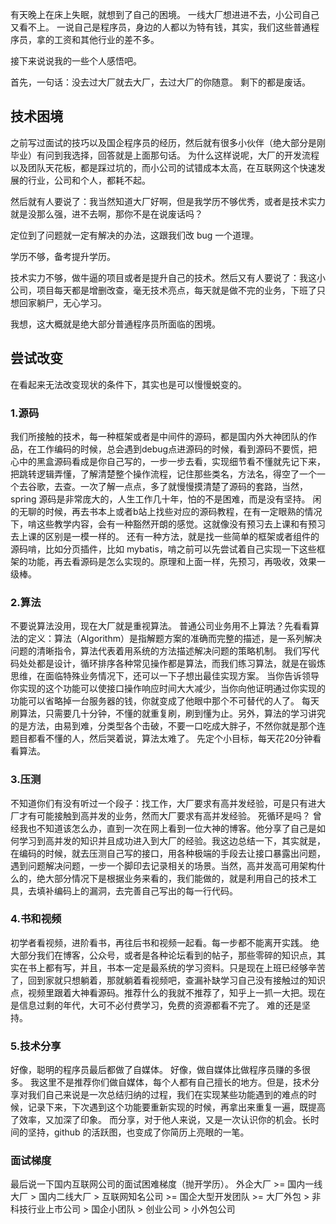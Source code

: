 有天晚上在床上失眠，就想到了自己的困境。
一线大厂想进进不去，小公司自己又看不上。
一说自己是程序员，身边的人都以为特有钱，其实，我们这些普通程序员，拿的工资和其他行业的差不多。

接下来说说我的一些个人感悟吧。

首先，一句话：没去过大厂就去大厂，去过大厂的你随意。
剩下的都是废话。

## 技术困境
之前写过面试的技巧以及国企程序员的经历，然后就有很多小伙伴（绝大部分是刚毕业）有问到我选择，回答就是上面那句话。
为什么这样说呢，大厂的开发流程以及团队天花板，都是踩过坑的，而小公司的试错成本太高，在互联网这个快速发展的行业，公司和个人，都耗不起。

然后就有人要说了：我当然知道大厂好啊，但是我学历不够优秀，或者是技术实力就是没那么强，进不去啊，那你不是在说废话吗？

定位到了问题就一定有解决的办法，这跟我们改 bug 一个道理。

学历不够，备考提升学历。

技术实力不够，做牛逼的项目或者是提升自己的技术。然后又有人要说了：我这小公司，项目每天都是增删改查，毫无技术亮点，每天就是做不完的业务，下班了只想回家躺尸，无心学习。

我想，这大概就是绝大部分普通程序员所面临的困境。


## 尝试改变
在看起来无法改变现状的条件下，其实也是可以慢慢蜕变的。

### 1.源码
我们所接触的技术，每一种框架或者是中间件的源码，都是国内外大神团队的作品，在工作编码的时候，总会遇到debug点进源码的时候，看到源码不要慌，把心中的黑盒源码看成是你自己写的，一步一步去看，实现细节看不懂就先记下来，把跳转逻辑弄懂，了解清楚整个操作流程，记住那些类名，方法名，得空了一个一个去谷歌，去查。一次了解一点点，多了就慢慢摸清楚了源码的套路，当然，spring 源码是非常庞大的，人生工作几十年，怕的不是困难，而是没有坚持。
闲的无聊的时候，再去书本上或者b站上找些对应的源码教程，在有一定眼熟的情况下，啃这些教学内容，会有一种豁然开朗的感觉。这就像没有预习去上课和有预习去上课的区别是一模一样的。
还有一种方法，就是找一些简单的框架或者组件的源码啃，比如分页插件，比如 mybatis，啃之前可以先尝试着自己实现一下这些框架的功能，再去看源码是怎么实现的。原理和上面一样，先预习，再吸收，效果一级棒。

### 2.算法
不要说算法没用，现在大厂就是重视算法。
普通公司业务用不上算法？先看看算法的定义：算法（Algorithm）是指解题方案的准确而完整的描述，是一系列解决问题的清晰指令，算法代表着用系统的方法描述解决问题的策略机制。
我们写代码处处都是设计，循环排序各种常见操作都是算法，而我们练习算法，就是在锻炼思维，在面临特殊业务情况下，还可以一下子想出最佳实现方案。
当你告诉领导你实现的这个功能可以使接口操作响应时间大大减少，当你向他证明通过你实现的功能可以省略掉一台服务器的钱，你就变成了他眼中那个不可替代的人了。
每天刷算法，只需要几十分钟，不懂的就重复刷，刷到懂为止。另外，算法的学习讲究的是方法，由易到难，分类型各个击破，不要一口吃成大胖子，不然你就是那个连题目都看不懂的人，然后哭着说，算法太难了。
先定个小目标，每天花20分钟看看算法。

### 3.压测
不知道你们有没有听过一个段子：找工作，大厂要求有高并发经验，可是只有进大厂才有可能接触到高并发的业务，然而大厂要求有高并发经验。
死循环是吗？
曾经我也不知道该怎么办，直到一次在网上看到一位大神的博客。他分享了自己是如何学习到高并发的知识并且成功进入到大厂的经验。我这边总结一下，其实就是，在编码的时候，就去压测自己写的接口，用各种极端的手段去让接口暴露出问题，遇到问题解决问题，一步一个脚印去记录相关的场景。当然，高并发高可用架构什么的，绝大部分情况下是根据业务来看的，我们能做的，就是利用自己的技术工具，去填补编码上的漏洞，去完善自己写出的每一行代码。

### 4.书和视频
初学者看视频，进阶看书，再往后书和视频一起看。每一步都不能离开实践。
绝大部分我们在博客，公众号，或者是各种论坛看到的帖子，那些零碎的知识点，其实在书上都有写，并且，书本一定是最系统的学习资料。只是现在上班已经够辛苦了，回到家就只想躺着，那就躺着看视频吧，查漏补缺学习自己没有接触过的知识点，视频里跟着大神看源码。推荐什么的我就不推荐了，知乎上一抓一大把。现在是信息过剩的年代，大可不必付费学习，免费的资源都看不完了。
难的还是坚持。

### 5.技术分享
好像，聪明的程序员最后都做了自媒体。
好像，做自媒体比做程序员赚的多很多。
我这里不是推荐你们做自媒体，每个人都有自己擅长的地方。但是，技术分享对我们自己来说是一次总结归纳的过程，我们在实现某些功能遇到的难点的时候，记录下来，下次遇到这个功能要重新实现的时候，再拿出来重复一遍，既提高了效率，又加深了印象。
而分享，对于他人来说，又是一次认识你的机会。长时间的坚持，github 的活跃图，也变成了你简历上亮眼的一笔。

### 面试梯度
最后说一下国内互联网公司的面试困难梯度（抛开学历）。
外企大厂 >= 国内一线大厂 > 国内二线大厂 > 互联网知名公司 >= 国企大型开发团队 >= 大厂外包 > 非科技行业上市公司 > 国企小团队 > 创业公司 > 小外包公司






